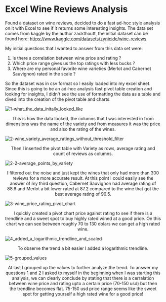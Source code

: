 # Excel Wine Reviews Analysis
Found a dataset on wine reviews, decided to do a fast ad-hoc style analysis on it with Excel to see if it returns some interesting insights.
The data set comes from kaggle by the author zackthoutt, the initial dataset can be found here: https://www.kaggle.com/datasets/zynicide/wine-reviews

My initial questions that I wanted to answer from this data set were:
1) Is there a correlation between wine price and rating ?
2) Which price range gives us the top ratings with less bucks ?
3) Where are my personal favorite wine varieties (Merlot and Cabernet Sauvignon) rated in the scale ?

So the dataset was in csv format so I easily loaded into my excel sheet. Since this is going to be an ad-hoc analysis fast pivot table creation and looking for insights, I didn't see the use of formatting the data as a table and dived into the creation of the pivot table and charts.


![1-what_the_data_initally_looked_like](https://user-images.githubusercontent.com/44724944/197541292-3b6456f2-9d14-4a57-b98e-f06420f4467d.png)
<p align="center">
This is how the data looked, the columns that I was interested in from dimensions was the name of the variety and from measures it was the price and also the rating of the wines.
</p>


![2-wine_variety_average_ratings_without_threshold_filter](https://user-images.githubusercontent.com/44724944/197541309-9aafc93b-77a5-45f3-89aa-17e1058acd8f.png)
<p align="center">
Then I inserted the pivot table with Variety as rows, average rating and count of reviews as columns.
</p>


![2-2-average_points_by_variety](https://user-images.githubusercontent.com/44724944/197541320-f4761975-24be-4c3f-b94e-10dc1db1d4b6.png)
<p align="center">
I filtered out the noise and just kept the wines that only had more than 300 reviews for a more accurate result. At this point I could easily see the answer of my third question, Cabernet Sauvignon had average rating of 88.6 and Merlot a bit lower rated at 87.2 compared to the wine that got the best average rating of 90.5.
</p>


![3-wine_price_rating_pivot_chart](https://user-images.githubusercontent.com/44724944/197541333-8b49bf30-8906-49b9-81c9-b3c5d8f226e3.png)
<p align="center">
I quickly created a pivot chart price against rating to see if there is a trendline and a sweet spot to buy highly rated wined at a good price. On this chart we can see between roughly 70 to 130 dolars we can get a high rated wine.
</p>

![4_added_a_logarithmic_trendline_and_scaled](https://user-images.githubusercontent.com/44724944/197541341-6cae9f6f-a48a-44e5-8dbc-4268bef93db7.png)
<p align="center">
To observe the trend a bit easier I added a logarithmic trendline.
</p>


![5-grouped_values](https://user-images.githubusercontent.com/44724944/197541372-808c87d0-cd10-4e97-945d-e5d0c7b8a44c.png)
<p align="center">
At last I grouped up the values to further analyze the trend. To answer my questions 1 and 2 I asked to myself in the beginning when I was starting this analysis, we can clearly conclude by stating that there is a cerralation between wine price and rating upto a certain price (70-150 usd) but then the trendline becomes flat. 75-150 usd price range seems like the sweet spot for getting yourself a high rated wine for a good price!
</p>
